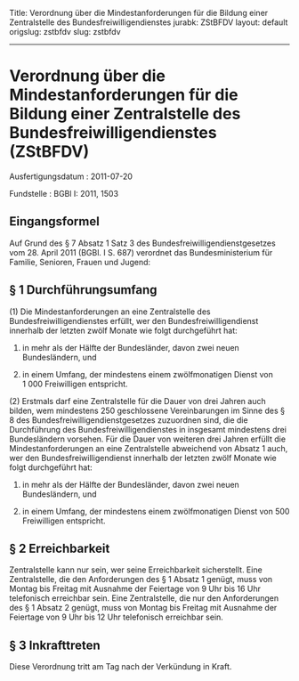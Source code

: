 Title: Verordnung über die Mindestanforderungen für die Bildung einer Zentralstelle
  des Bundesfreiwilligendienstes
jurabk: ZStBFDV
layout: default
origslug: zstbfdv
slug: zstbfdv

---

# Verordnung über die Mindestanforderungen für die Bildung einer Zentralstelle des Bundesfreiwilligendienstes (ZStBFDV)

Ausfertigungsdatum
:   2011-07-20

Fundstelle
:   BGBl I: 2011, 1503


## Eingangsformel

Auf Grund des § 7 Absatz 1 Satz 3 des Bundesfreiwilligendienstgesetzes
vom 28. April 2011 (BGBl. I S. 687) verordnet das Bundesministerium
für Familie, Senioren, Frauen und Jugend:


## § 1 Durchführungsumfang

(1) Die Mindestanforderungen an eine Zentralstelle des
Bundesfreiwilligendienstes erfüllt, wer den Bundesfreiwilligendienst
innerhalb der letzten zwölf Monate wie folgt durchgeführt hat:

1.  in mehr als der Hälfte der Bundesländer, davon zwei neuen
    Bundesländern, und


2.  in einem Umfang, der mindestens einem zwölfmonatigen Dienst von 1 000
    Freiwilligen entspricht.




(2) Erstmals darf eine Zentralstelle für die Dauer von drei Jahren
auch bilden, wem mindestens 250 geschlossene Vereinbarungen im Sinne
des § 8 des Bundesfreiwilligendienstgesetzes zuzuordnen sind, die die
Durchführung des Bundesfreiwilligendienstes in insgesamt mindestens
drei Bundesländern vorsehen. Für die Dauer von weiteren drei Jahren
erfüllt die Mindestanforderungen an eine Zentralstelle abweichend von
Absatz 1 auch, wer den Bundesfreiwilligendienst innerhalb der letzten
zwölf Monate wie folgt durchgeführt hat:

1.  in mehr als der Hälfte der Bundesländer, davon zwei neuen
    Bundesländern, und


2.  in einem Umfang, der mindestens einem zwölfmonatigen Dienst von 500
    Freiwilligen entspricht.





## § 2 Erreichbarkeit

Zentralstelle kann nur sein, wer seine Erreichbarkeit sicherstellt.
Eine Zentralstelle, die den Anforderungen des § 1 Absatz 1 genügt,
muss von Montag bis Freitag mit Ausnahme der Feiertage von 9 Uhr bis
16 Uhr telefonisch erreichbar sein. Eine Zentralstelle, die nur den
Anforderungen des § 1 Absatz 2 genügt, muss von Montag bis Freitag mit
Ausnahme der Feiertage von 9 Uhr bis 12 Uhr telefonisch erreichbar
sein.


## § 3 Inkrafttreten

Diese Verordnung tritt am Tag nach der Verkündung in Kraft.

